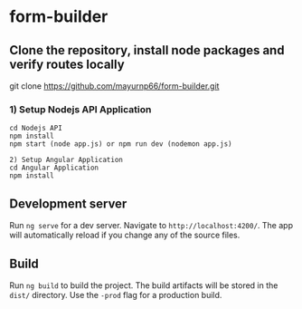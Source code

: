 # form-builder

## Clone the repository, install node packages and verify routes locally
git clone https://github.com/mayurnp66/form-builder.git

### 1) Setup Nodejs API Application
```
cd Nodejs API
npm install
npm start (node app.js) or npm run dev (nodemon app.js)
```
```
2) Setup Angular Application
cd Angular Application
npm install
```

## Development server

Run `ng serve` for a dev server. Navigate to `http://localhost:4200/`. The app will automatically reload if you change any of the source files.

## Build

Run `ng build` to build the project. The build artifacts will be stored in the `dist/` directory. Use the `-prod` flag for a production build.
